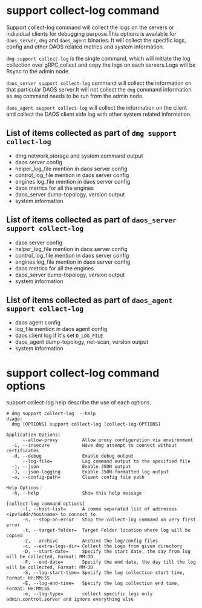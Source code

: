 # support collect-log command

Support collect-log command will collect the logs on the servers or individual clients
for debugging purpose.This options is available for `daos_server`, `dmg` and `daos_agent` binaries.
It will collect the specific logs, config and other DAOS related metrics and system information.

`dmg support collect-log` is the single command, which will initiate the log collection
over gRPC,collect and copy the logs on each servers.Logs will be Rsync to the admin node.

`daos_server support collect-log` command will collect the information on that particular DAOS server.It will not collect the `dmg` command information as `dmg` command needs to be run from the admin node.

`daos_agent support collect-log` will collect the information on the client and collect the
DAOS client side log with other system related information.

## List of items collected as part of `dmg support collect-log`

* dmg network,storage and system command output
* daos server config
* helper_log_file mention in daos server config
* control_log_file mention in daos server config
* engines log_file mention in daos server config
* daos metrics for all the engines
* daos_server dump-topology, version output
* system information

## List of items collected as part of `daos_server support collect-log`

* daos server config
* helper_log_file mention in daos server config
* control_log_file mention in daos server config
* engines log_file mention in daos server config
* daos metrics for all the engines
* daos_server dump-topology, version output
* system information

## List of items collected as part of `daos_agent support collect-log`

* daos agent config
* log_file mention in daos agent config
* daos client log if it's set `D_LOG_FILE`
* daos_agent dump-topology, net-scan, version output
* system information

# support collect-log command options

support collect-log help describe the use of each options.

```
# dmg support collect-log  --help
Usage:
  dmg [OPTIONS] support collect-log [collect-log-OPTIONS]

Application Options:
      --allow-proxy         Allow proxy configuration via environment
  -i, --insecure            Have dmg attempt to connect without certificates
  -d, --debug               Enable debug output
      --log-file=           Log command output to the specified file
  -j, --json                Enable JSON output
  -J, --json-logging        Enable JSON-formatted log output
  -o, --config-path=        Client config file path

Help Options:
  -h, --help                Show this help message

[collect-log command options]
      -l, --host-list=      A comma separated list of addresses <ipv4addr/hostname> to connect to
      -s, --stop-on-error   Stop the collect-log command on very first error
      -t, --target-folder=  Target Folder location where log will be copied
      -z, --archive         Archive the log/config files
      -c, --extra-logs-dir= Collect the Logs from given directory
      -D, --start-date=     Specify the start date, the day from log will be collected, Format: MM-DD
      -F, --end-date=       Specify the end date, the day till the log will be collected, Format: MM-DD
      -S, --log-start-time= Specify the log collection start time, Format: HH:MM:SS
      -E, --log-end-time=   Specify the log collection end time, Format: HH:MM:SS
      -e, --log-type=       collect specific logs only admin,control,server and ignore everything else
```
